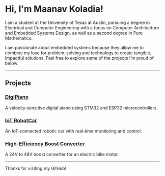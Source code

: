 # Hi, I'm Maanav Koladia!

I am a student at the University of Texas at Austin, pursuing a degree in Electrical and Computer Engineering with a focus on Computer Architecture and Embedded Systems Design, as well as a second degree in Pure Mathematics.  

I am passionate about embedded systems because they allow me to combine my love for problem-solving and technology to create tangible, impactful solutions. Feel free to explore some of the projects I’m proud of below:

---

## Projects

### [DigiPiano](https://github.com/maanavkoladia/DigiPiano)  
A velocity-sensitive digital piano using STM32 and ESP32 microcontrollers.  

### [IoT RobotCar](https://github.com/maanavkoladia/IoTRobotCar)  
An IoT-connected robotic car with real-time monitoring and control.  

### [High-Efficiency Boost Converter](https://github.com/maanavkoladia/BoostConverter)  
A 24V to 48V boost converter for an electric bike motor.  

---

Thanks for visiting my GitHub!
